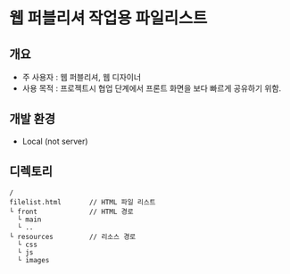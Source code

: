 # 웹 퍼블리셔 작업용 파일리스트  

## 개요  
- 주 사용자 : 웹 퍼블리셔, 웹 디자이너
- 사용 목적 : 프로젝트시 협업 단계에서 프론트 화면을 보다 빠르게 공유하기 위함.  

## 개발 환경
- Local (not server)

## 디렉토리  
```
/
filelist.html       // HTML 파일 리스트
└ front             // HTML 경로
  └ main
  └ ..
└ resources         // 리소스 경로
  └ css
  └ js
  └ images

```